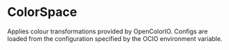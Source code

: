 # ColorSpace

Applies colour transformations provided by
OpenColorIO. Configs are loaded from the
configuration specified by the OCIO environment
variable.

